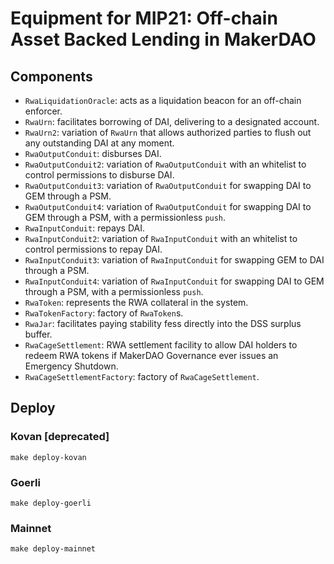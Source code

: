 # Equipment for MIP21: Off-chain Asset Backed Lending in MakerDAO

## Components

- `RwaLiquidationOracle`: acts as a liquidation beacon for an off-chain enforcer.
- `RwaUrn`: facilitates borrowing of DAI, delivering to a designated account.
- `RwaUrn2`: variation of `RwaUrn` that allows authorized parties to flush out any outstanding DAI at any moment.
- `RwaOutputConduit`: disburses DAI.
- `RwaOutputConduit2`: variation of `RwaOutputConduit` with an whitelist to control permissions to disburse DAI.
- `RwaOutputConduit3`: variation of `RwaOutputConduit` for swapping DAI to GEM through a PSM.
- `RwaOutputConduit4`: variation of `RwaOutputConduit` for swapping DAI to GEM through a PSM, with a permissionless `push`.
- `RwaInputConduit`: repays DAI.
- `RwaInputConduit2`: variation of `RwaInputConduit` with an whitelist to control permissions to repay DAI.
- `RwaInputConduit3`: variation of `RwaInputConduit` for swapping GEM to DAI through a PSM.
- `RwaInputConduit4`: variation of `RwaInputConduit` for swapping DAI to GEM through a PSM, with a permissionless `push`.
- `RwaToken`: represents the RWA collateral in the system.
- `RwaTokenFactory`: factory of `RwaToken`s.
- `RwaJar`: facilitates paying stability fess directly into the DSS surplus buffer.
- `RwaCageSettlement`: RWA settlement facility to allow DAI holders to redeem RWA tokens if MakerDAO Governance ever issues an Emergency Shutdown.
- `RwaCageSettlementFactory`: factory of `RwaCageSettlement`.

## Deploy

### Kovan \[deprecated\]

```
make deploy-kovan
```

### Goerli

```
make deploy-goerli
```

### Mainnet

```
make deploy-mainnet
```
